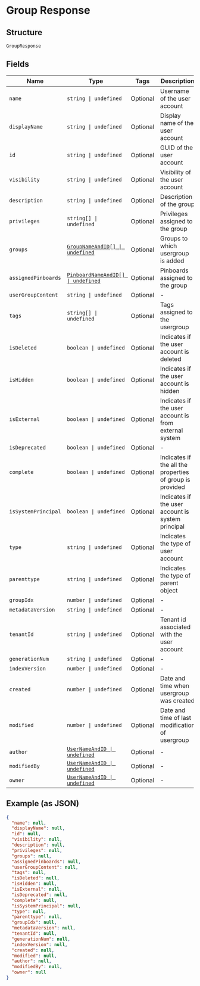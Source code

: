 
# Group Response

## Structure

`GroupResponse`

## Fields

| Name | Type | Tags | Description |
|  --- | --- | --- | --- |
| `name` | `string \| undefined` | Optional | Username of the user account |
| `displayName` | `string \| undefined` | Optional | Display name of the user account |
| `id` | `string \| undefined` | Optional | GUID of the user account |
| `visibility` | `string \| undefined` | Optional | Visibility of the user account |
| `description` | `string \| undefined` | Optional | Description of the group |
| `privileges` | `string[] \| undefined` | Optional | Privileges assigned to the group |
| `groups` | [`GroupNameAndID[] \| undefined`](/doc/models/group-name-and-id.md) | Optional | Groups to which usergroup is added |
| `assignedPinboards` | [`PinboardNameAndID[] \| undefined`](/doc/models/pinboard-name-and-id.md) | Optional | Pinboards assigned to the group |
| `userGroupContent` | `string \| undefined` | Optional | - |
| `tags` | `string[] \| undefined` | Optional | Tags assigned to the usergroup |
| `isDeleted` | `boolean \| undefined` | Optional | Indicates if the user account is deleted |
| `isHidden` | `boolean \| undefined` | Optional | Indicates if the user account is hidden |
| `isExternal` | `boolean \| undefined` | Optional | Indicates if the user account is from external system |
| `isDeprecated` | `boolean \| undefined` | Optional | - |
| `complete` | `boolean \| undefined` | Optional | Indicates if the all the properties of group is provided |
| `isSystemPrincipal` | `boolean \| undefined` | Optional | Indicates if the user account is system principal |
| `type` | `string \| undefined` | Optional | Indicates the type of user account |
| `parenttype` | `string \| undefined` | Optional | Indicates the type of parent object |
| `groupIdx` | `number \| undefined` | Optional | - |
| `metadataVersion` | `string \| undefined` | Optional | - |
| `tenantId` | `string \| undefined` | Optional | Tenant id associated with the user account |
| `generationNum` | `string \| undefined` | Optional | - |
| `indexVersion` | `number \| undefined` | Optional | - |
| `created` | `number \| undefined` | Optional | Date and time when usergroup was created |
| `modified` | `number \| undefined` | Optional | Date and time of last modification of usergroup |
| `author` | [`UserNameAndID \| undefined`](/doc/models/user-name-and-id.md) | Optional | - |
| `modifiedBy` | [`UserNameAndID \| undefined`](/doc/models/user-name-and-id.md) | Optional | - |
| `owner` | [`UserNameAndID \| undefined`](/doc/models/user-name-and-id.md) | Optional | - |

## Example (as JSON)

```json
{
  "name": null,
  "displayName": null,
  "id": null,
  "visibility": null,
  "description": null,
  "privileges": null,
  "groups": null,
  "assignedPinboards": null,
  "userGroupContent": null,
  "tags": null,
  "isDeleted": null,
  "isHidden": null,
  "isExternal": null,
  "isDeprecated": null,
  "complete": null,
  "isSystemPrincipal": null,
  "type": null,
  "parenttype": null,
  "groupIdx": null,
  "metadataVersion": null,
  "tenantId": null,
  "generationNum": null,
  "indexVersion": null,
  "created": null,
  "modified": null,
  "author": null,
  "modifiedBy": null,
  "owner": null
}
```

